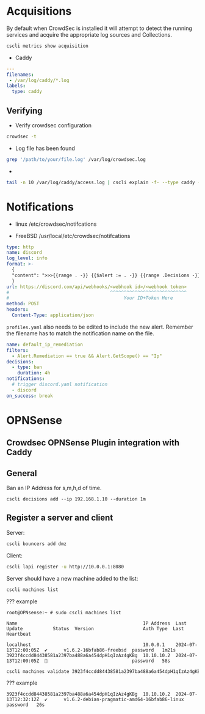 # Acquisitions

By default when CrowdSec is installed it will attempt to detect the running services and acquire the appropriate log sources and Collections.

```bash
cscli metrics show acquisition
```

* Caddy

```yaml
---
filenames:
 - /var/log/caddy/*.log
labels:
  type: caddy
```

## Verifying

* Verify crowdsec configuration

```bash
crowdsec -t
```

* Log file has been found

```bash
grep '/path/to/your/file.log' /var/log/crowdsec.log
```

* 

```bash
tail -n 10 /var/log/caddy/access.log | cscli explain -f- --type caddy -v
```

# Notifications

* linux
    /etc/crowdsec/notifcations

* FreeBSD
    /usr/local/etc/crowdsec/notifcations

```yaml title="/etc/crowdsec/notifications/discord.yaml"
type: http
name: discord
log_level: info
format: >-
  {
  "content": ">>>{{range . -}} {{$alert := . -}} {{range .Decisions -}}  {{if $alert.Source.Cn -}} {{$alert.Source.Cn}}: [whois {{.Value}}](https://www.whois.com/whois/{{.Value}}) \n Type: {{.Type}} \n Duration: {{.Duration}} \n Scenario: {{.Scenario}} on machine '{{$alert.MachineID}}'. [Shodan](https://www.shodan.io/host/{{.Value}}){{end}} {{if not $alert.Source.Cn -}} :pirate_flag: [whois {{.Value}}](https://www.whois.com/whois/{{.Value}})\n Type: {{.Type}} \n Duration: {{.Duration}} \n Scenario: {{.Scenario}} on machine '{{$alert.MachineID}}'. \n [View on Shodan](<https://www.shodan.io/host/{{.Value}}>){{end}} {{end -}} {{end -}}"
  }
url: https://discord.com/api/webhooks/<webhook id>/<webhook token>
#                                     ^^^^^^^^^^^^^^^^^^^^^^^^^^^^
#                                          Your ID+Token Here
method: POST
headers:
  Content-Type: application/json
```

`profiles.yaml` also needs to be edited to include the new alert.
Remember the filename has to match the notification name on the file.

```yaml title='Example'
name: default_ip_remediation
filters:
  - Alert.Remediation == true && Alert.GetScope() == "Ip"
decisions:
  - type: ban
    duration: 4h
notifications:
  # trigger discord.yaml notification
  - discord
on_success: break
```

# OPNSense

## Crowdsec OPNSense Plugin integration with Caddy

## General

Ban an IP Address for s,m,h,d of time.

    cscli decisions add --ip 192.168.1.10 --duration 1m

## Register a server and client

Server:

```bash
cscli bouncers add dmz
```

Client:

```bash
cscli lapi register -u http://10.0.0.1:8080
```

Server should have a new machine added to the list:

```bash
cscli machines list
```
??? example

    root@OPNsense:~ # sudo cscli machines list
    
    Name                                              IP Address  Last Update           Status  Version                  Auth Type  Last Heartbeat
    
    localhost                                         10.0.0.1    2024-07-13T12:00:05Z  ✔️      v1.6.2-16bfab86-freebsd  password   1m21s
    3923f4ccdd84438581a2397ba488a6a454dpH1qIzAz4gKBg  10.10.10.2  2024-07-13T12:00:05Z  🚫                               password   58s
    

```bash
cscli machines validate 3923f4ccdd84438581a2397ba488a6a454dpH1qIzAz4gKBg
```
??? example

    
    3923f4ccdd84438581a2397ba488a6a454dpH1qIzAz4gKBg  10.10.10.2  2024-07-13T12:32:12Z  ✔️      v1.6.2-debian-pragmatic-amd64-16bfab86-linux  password   26s    